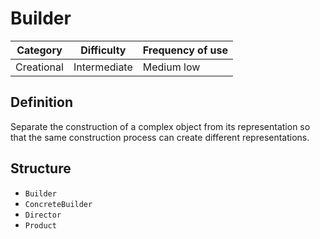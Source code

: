 # Builder
| Category   | Difficulty   | Frequency of use |
| ---------- | ------------ | ---------------- |
| Creational | Intermediate | Medium low       |

## Definition
Separate the construction of a complex object from its representation so that the same construction process can create different representations.

## Structure
- `Builder`
- `ConcreteBuilder`
- `Director`
- `Product`
